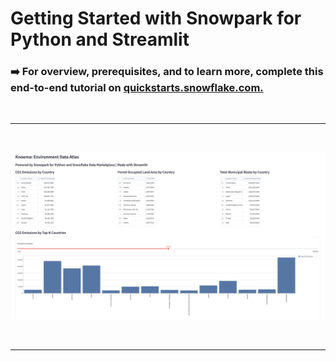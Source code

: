 # Getting Started with Snowpark for Python and Streamlit

### ➡️ For overview, prerequisites, and to learn more, complete this end-to-end tutorial on [quickstarts.snowflake.com.](https://quickstarts.snowflake.com/guide/getting_started_with_snowpark_for_python_streamlit/index.html?index=..%2F..index#0)

<br/>

___

<br/>

![App](/assets/img1.png)

<br/>

___
